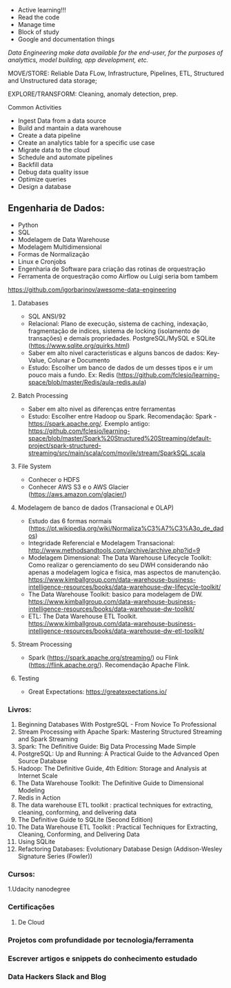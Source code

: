 - Active learning!!!
- Read the code
- Manage time
- Block of study
- Google and documentation things

*Data Engineering make data available for the end-user, for the purposes of analyttics, model building, app development, etc.*

MOVE/STORE: Reliable Data FLow, Infrastructure, Pipelines, ETL, Structured and Unstructured data storage;

EXPLORE/TRANSFORM: Cleaning, anomaly detection, prep.

Common Activities

- Ingest Data from a data source
- Build and mantain a data warehouse
- Create a data pipeline
- Create an analytics table for a specific use case
- Migrate data to the cloud
- Schedule and automate pipelines
- Backfill data
- Debug data quality issue
- Optimize queries
- Design a database

## Engenharia de Dados: 

- Python
- SQL 
- Modelagem de Data Warehouse 
- Modelagem Multidimensional 
- Formas de Normalização
- Linux e Cronjobs
- Engenharia de Software para criação das rotinas de orquestração
- Ferramenta de orquestração como Airflow ou Luigi seria bom tambem


https://github.com/igorbarinov/awesome-data-engineering

1) Databases
	- SQL ANSI/92
	- Relacional: Plano de execução, sistema de caching, indexação, fragmentação de indices, sistema de locking (isolamento de transações) e demais propriedades. 
  PostgreSQL/MySQL e SQLite (https://www.sqlite.org/quirks.html)
	- Saber em alto nivel caracteristicas e alguns bancos de dados: Key-Value, Colunar e Documento
	- Estudo: Escolher um banco de dados de um desses tipos e ir um pouco mais a fundo. Ex: Redis (https://github.com/fclesio/learning-space/blob/master/Redis/aula-redis.aula) 

2) Batch Processing
	- Saber em alto nivel as diferenças entre ferramentas
	- Estudo: Escolher entre Hadoop ou Spark. Recomendação: Spark - https://spark.apache.org/. Exemplo antigo: https://github.com/fclesio/learning-space/blob/master/Spark%20Structured%20Streaming/default-project/spark-structured-streaming/src/main/scala/com/movile/stream/SparkSQL.scala

3) File System
	- Conhecer o HDFS
	- Conhecer AWS S3 e o AWS Glacier (https://aws.amazon.com/glacier/)

4) Modelagem de banco de dados (Transacional e OLAP)
	- Estudo das 6 formas normais (https://pt.wikipedia.org/wiki/Normaliza%C3%A7%C3%A3o_de_dados)
	- Integridade Referencial e Modelagem Transacional: http://www.methodsandtools.com/archive/archive.php?id=9
	- Modelagem Dimensional: 
		The Data Warehouse Lifecycle Toolkit: Como realizar o gerenciamento do seu DWH considerando não apenas a modelagem logica e fisica, mas aspectos de manutenção. https://www.kimballgroup.com/data-warehouse-business-intelligence-resources/books/data-warehouse-dw-lifecycle-toolkit/
	- The Data Warehouse Toolkit: basico para modelagem de DW. https://www.kimballgroup.com/data-warehouse-business-intelligence-resources/books/data-warehouse-dw-toolkit/
	- ETL: The Data Warehouse ETL Toolkit. https://www.kimballgroup.com/data-warehouse-business-intelligence-resources/books/data-warehouse-dw-etl-toolkit/ 

5) Stream Processing
	- Spark (https://spark.apache.org/streaming/) ou Flink (https://flink.apache.org/). Recomendação Apache Flink. 

6) Testing 
	- Great Expectations: https://greatexpectations.io/


### Livros: 

1. Beginning Databases With PostgreSQL - From Novice To Professional
2. Stream Processing with Apache Spark: Mastering Structured Streaming and Spark Streaming
3. Spark: The Definitive Guide: Big Data Processing Made Simple
4. PostgreSQL: Up and Running: A Practical Guide to the Advanced Open Source Database
5. Hadoop: The Definitive Guide, 4th Edition: Storage and Analysis at Internet Scale
6. The Data Warehouse Toolkit: The Definitive Guide to Dimensional Modeling
7. Redis in Action
8. The data warehouse ETL toolkit : practical techniques for extracting, cleaning, conforming, and delivering data
9. The Definitive Guide to SQLite (Second Edition)
10. The Data Warehouse ETL Toolkit : Practical Techniques for Extracting, Cleaning, Conforming, and Delivering Data
11. Using SQLite
12. Refactoring Databases: Evolutionary Database Design (Addison-Wesley Signature Series (Fowler))

### Cursos: 

1.Udacity nanodegree

### Certificações

1. De Cloud

### Projetos com profundidade por tecnologia/ferramenta

### Escrever artigos e snippets do conhecimento estudado

### Data Hackers Slack and Blog